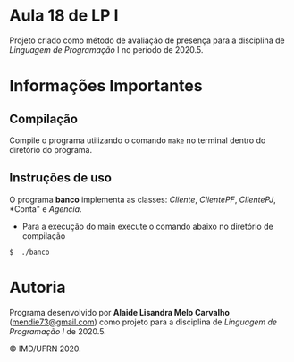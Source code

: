 # Aula 18 de LP I

Projeto criado como método de avaliação de presença para a disciplina de *Linguagem de Programação* I no período de 2020.5.

# Informações Importantes

## Compilação

Compile o programa utilizando o comando `make` no terminal dentro do diretório do programa. 

## Instruções de uso

O programa **banco** implementa as classes: *Cliente*, *ClientePF*, *ClientePJ*, *Conta" e *Agencia*.
- Para a execução do main execute o comando abaixo no diretório de compilação
``` shell
$  ./banco
``` 

# Autoria

Programa desenvolvido por **Alaide Lisandra Melo Carvalho** (<mendie73@gmail.com>) como projeto para a disciplina de *Linguagem de Programação I* de 2020.5.

&copy; IMD/UFRN 2020.